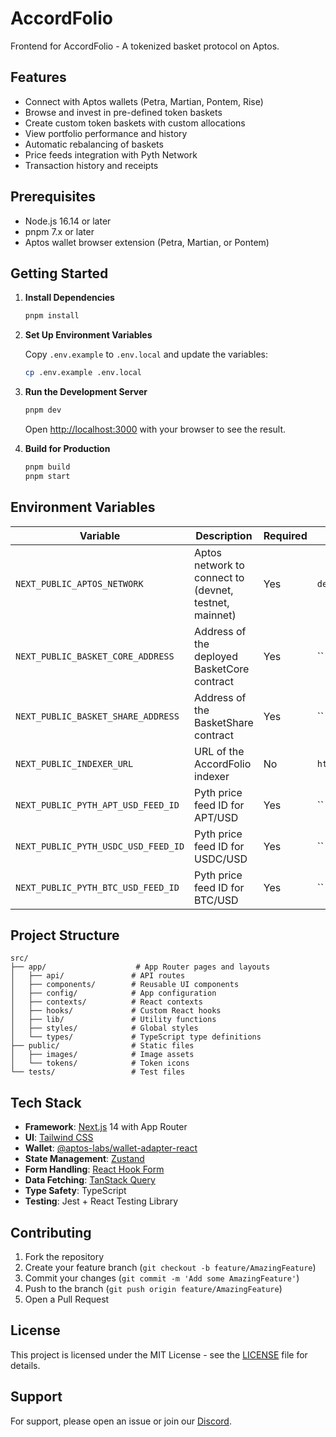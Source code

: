 # AccordFolio
Frontend for AccordFolio - A tokenized basket protocol on Aptos.

## Features

- Connect with Aptos wallets (Petra, Martian, Pontem, Rise)
- Browse and invest in pre-defined token baskets
- Create custom token baskets with custom allocations
- View portfolio performance and history
- Automatic rebalancing of baskets
- Price feeds integration with Pyth Network
- Transaction history and receipts

## Prerequisites

- Node.js 16.14 or later
- pnpm 7.x or later
- Aptos wallet browser extension (Petra, Martian, or Pontem)

## Getting Started

1. **Install Dependencies**

   ```bash
   pnpm install
   ```

2. **Set Up Environment Variables**

   Copy `.env.example` to `.env.local` and update the variables:

   ```bash
   cp .env.example .env.local
   ```

3. **Run the Development Server**

   ```bash
   pnpm dev
   ```

   Open [http://localhost:3000](http://localhost:3000) with your browser to see the result.

4. **Build for Production**

   ```bash
   pnpm build
   pnpm start
   ```

## Environment Variables

| Variable | Description | Required | Default |
|----------|-------------|----------|---------|
| `NEXT_PUBLIC_APTOS_NETWORK` | Aptos network to connect to (devnet, testnet, mainnet) | Yes | `devnet` |
| `NEXT_PUBLIC_BASKET_CORE_ADDRESS` | Address of the deployed BasketCore contract | Yes | `` |
| `NEXT_PUBLIC_BASKET_SHARE_ADDRESS` | Address of the BasketShare contract | Yes | `` |
| `NEXT_PUBLIC_INDEXER_URL` | URL of the AccordFolio indexer | No | `http://localhost:3001` |
| `NEXT_PUBLIC_PYTH_APT_USD_FEED_ID` | Pyth price feed ID for APT/USD | Yes | `` |
| `NEXT_PUBLIC_PYTH_USDC_USD_FEED_ID` | Pyth price feed ID for USDC/USD | Yes | `` |
| `NEXT_PUBLIC_PYTH_BTC_USD_FEED_ID` | Pyth price feed ID for BTC/USD | Yes | `` |

## Project Structure

```
src/
├── app/                    # App Router pages and layouts
│   ├── api/               # API routes
│   ├── components/        # Reusable UI components
│   ├── config/            # App configuration
│   ├── contexts/          # React contexts
│   ├── hooks/             # Custom React hooks
│   ├── lib/               # Utility functions
│   ├── styles/            # Global styles
│   └── types/             # TypeScript type definitions
├── public/                # Static files
│   ├── images/            # Image assets
│   └── tokens/            # Token icons
└── tests/                 # Test files
```

## Tech Stack

- **Framework**: [Next.js](https://nextjs.org/) 14 with App Router
- **UI**: [Tailwind CSS](https://tailwindcss.com/)
- **Wallet**: [@aptos-labs/wallet-adapter-react](https://github.com/aptos-labs/aptos-wallet-adapter)
- **State Management**: [Zustand](https://github.com/pmndrs/zustand)
- **Form Handling**: [React Hook Form](https://react-hook-form.com/)
- **Data Fetching**: [TanStack Query](https://tanstack.com/query/latest)
- **Type Safety**: TypeScript
- **Testing**: Jest + React Testing Library

## Contributing

1. Fork the repository
2. Create your feature branch (`git checkout -b feature/AmazingFeature`)
3. Commit your changes (`git commit -m 'Add some AmazingFeature'`)
4. Push to the branch (`git push origin feature/AmazingFeature`)
5. Open a Pull Request

## License

This project is licensed under the MIT License - see the [LICENSE](LICENSE) file for details.

## Support

For support, please open an issue or join our [Discord](https://discord.gg/aptos).

